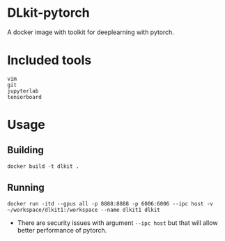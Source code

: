 # DLkit-pytorch
A docker image with toolkit for deeplearning with pytorch.

# Included tools
```
vim
git
jupyterlab
tensorboard
```

# Usage
## Building
```
docker build -t dlkit .
```
## Running
```
docker run -itd --gpus all -p 8888:8888 -p 6006:6006 --ipc host -v ~/workspace/dlkit1:/workspace --name dlkit1 dlkit
```
* There are security issues with argument `--ipc host` but that will allow better performance of pytorch.
